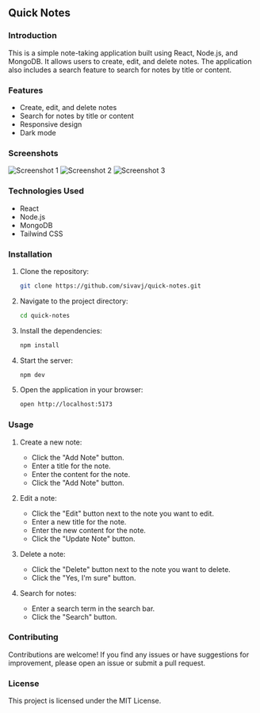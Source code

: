 ## Quick Notes

### Introduction

This is a simple note-taking application built using React, Node.js, and MongoDB. It allows users to create, edit, and delete notes. The application also includes a search feature to search for notes by title or content.

### Features

- Create, edit, and delete notes
- Search for notes by title or content
- Responsive design
- Dark mode

### Screenshots

![Screenshot 1](https://github.com/siva-anand/quick-notes/assets/10018726/f8f1f0e8-a7b0-4f3b-b8b1-e9f2f4e1b3e0)
![Screenshot 2](https://github.com/siva-anand/quick-notes/assets/10018726/b7f8f1b8-f7b1-4b0a-b9f0-c7e1f3f2f4f0)
![Screenshot 3](https://github.com/siva-anand/quick-notes/assets/10018726/f8f1f0e8-a7b0-4f3b-b8b1-e9f2f4e1b3e0)

### Technologies Used

- React
- Node.js
- MongoDB
- Tailwind CSS

### Installation

1.  Clone the repository:

    ```bash
    git clone https://github.com/sivavj/quick-notes.git
    ```

2.  Navigate to the project directory:

    ```bash
    cd quick-notes
    ```

3.  Install the dependencies:

    ```bash
    npm install
    ```

4.  Start the server:

    ```bash
    npm dev
    ```

5.  Open the application in your browser:

    ```bash
    open http://localhost:5173
    ```

### Usage

1.  Create a new note:

    -   Click the "Add Note" button.
    -   Enter a title for the note.
    -   Enter the content for the note.
    -   Click the "Add Note" button.

2.  Edit a note:

    -   Click the "Edit" button next to the note you want to edit.
    -   Enter a new title for the note.
    -   Enter the new content for the note.
    -   Click the "Update Note" button.

3.  Delete a note:

    -   Click the "Delete" button next to the note you want to delete.
    -   Click the "Yes, I'm sure" button.

4.  Search for notes:

    -   Enter a search term in the search bar.
    -   Click the "Search" button.

### Contributing

Contributions are welcome! If you find any issues or have suggestions for improvement, please open an issue or submit a pull request.

### License

This project is licensed under the MIT License. 
